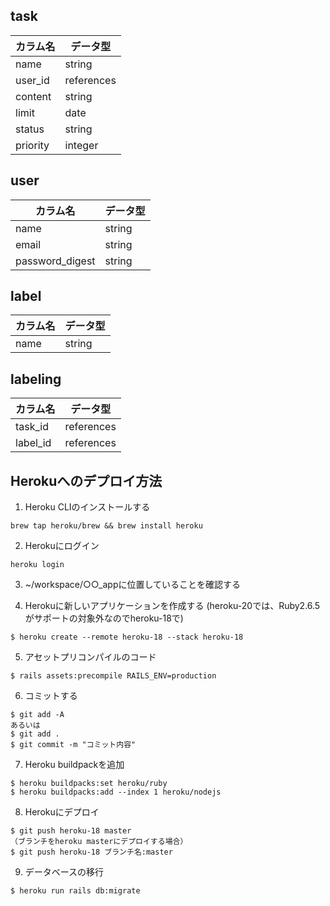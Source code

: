 ## task

|カラム名            |データ型      |
| ------------------|-----       |
| name              | string     |
| user_id           | references |
| content           | string     |
| limit             | date       |
|  status           | string     |
| priority          | integer    |

## user

|カラム名            |データ型      |
| ------------------|-----       |
| name              | string     |
| email             | string     |
| password_digest   | string     |


## label

|カラム名            |データ型  |
|------------------ |-----   |
| name              | string |

## labeling

|カラム名   |データ型         |
| ---------|-----          |
| task_id  | references    |
| label_id |references     |


## Herokuへのデプロイ方法

1. Heroku CLIのインストールする
```
brew tap heroku/brew && brew install heroku
```

2. Herokuにログイン
```
heroku login
```

3. ~/workspace/○○_appに位置していることを確認する

4. Herokuに新しいアプリケーションを作成する
(heroku-20では、Ruby2.6.5がサポートの対象外なのでheroku-18で)
```
$ heroku create --remote heroku-18 --stack heroku-18
```

5. アセットプリコンパイルのコード
```
$ rails assets:precompile RAILS_ENV=production
```

6. コミットする
```
$ git add -A
あるいは
$ git add .
$ git commit -m "コミット内容"
```

7. Heroku buildpackを追加
```
$ heroku buildpacks:set heroku/ruby
$ heroku buildpacks:add --index 1 heroku/nodejs
```

8. Herokuにデプロイ
```
$ git push heroku-18 master
（ブランチをheroku masterにデプロイする場合）
$ git push heroku-18 ブランチ名:master
```

9. データベースの移行
```
$ heroku run rails db:migrate
```
